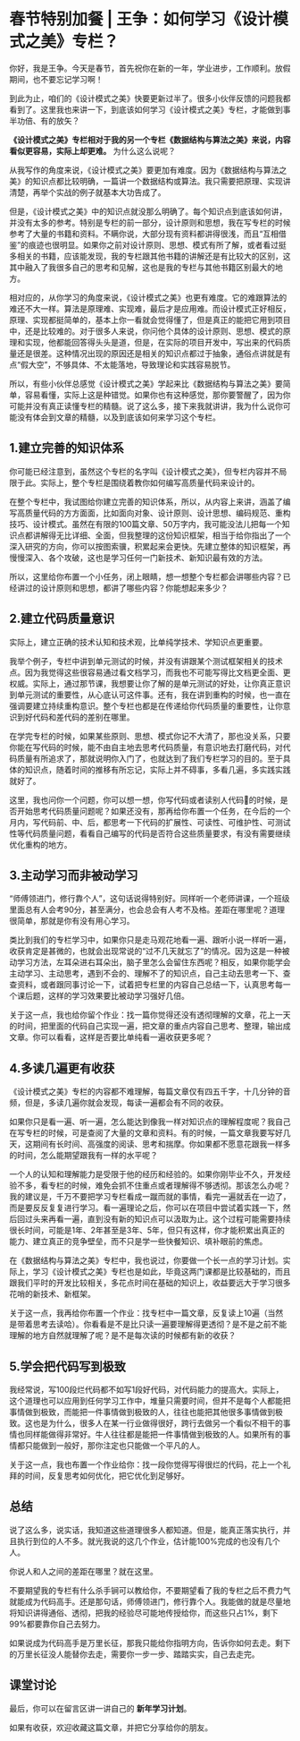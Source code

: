 # 春节特别加餐 | 王争：如何学习《设计模式之美》专栏？
你好，我是王争。今天是春节，首先祝你在新的一年，学业进步，工作顺利。放假期间，也不要忘记学习啊！

到此为止，咱们的《设计模式之美》快要更新过半了。很多小伙伴反馈的问题我都看到了。这里我也来讲一下，到底该如何学习《设计模式之美》专栏，才能做到事半功倍、有的放矢？

**《设计模式之美》专栏相对于我的另一个专栏《数据结构与算法之美》来说，内容看似更容易，实际上却更难。** 为什么这么说呢？

从我写作的角度来说，《设计模式之美》要更加有难度。因为《数据结构与算法之美》的知识点都比较明确，一篇讲一个数据结构或算法。我只需要把原理、实现讲清楚，再举个实战的例子就基本大功告成了。

但是，《设计模式之美》中的知识点就没那么明确了。每个知识点到底该如何讲，并没有太多的参考。特别是专栏的前一部分，设计原则和思想，我在写专栏的时候参考了大量的书籍和资料。不瞒你说，大部分现有资料都讲得很浅，而且“互相借鉴”的痕迹也很明显。如果你之前对设计原则、思想、模式有所了解，或者看过挺多相关的书籍，应该能发现，我的专栏跟其他书籍的讲解还是有比较大的区别，这其中融入了我很多自己的思考和见解，这也是我的专栏与其他书籍区别最大的地方。

相对应的，从你学习的角度来说，《设计模式之美》也更有难度。它的难跟算法的难还不大一样。算法是原理难、实现难，最后才是应用难。而设计模式正好相反，原理、实现都挺简单的，基本上你一看就会觉得懂了，但是真正的能把它用到项目中，还是比较难的。对于很多人来说，你问他个具体的设计原则、思想、模式的原理和实现，他都能回答得头头是道，但是，在实际的项目开发中，写出来的代码质量还是很差。这种情况出现的原因还是相关的知识点都过于抽象，通俗点讲就是有点“假大空”，不够具体、不太能落地，导致理论和实践容易脱节。

所以，有些小伙伴总感觉《设计模式之美》学起来比《数据结构与算法之美》要简单，容易看懂，实际上这是种错觉。如果你也有这种感觉，那你要警醒了，因为你可能并没有真正读懂专栏的精髓。说了这么多，接下来我就讲讲，我为什么说你可能没有体会到文章的精髓，以及到底该如何来学习这个专栏。

## 1.建立完善的知识体系

你可能已经注意到，虽然这个专栏的名字叫《设计模式之美》，但专栏内容并不局限于此。实际上，整个专栏是围绕着教你如何编写高质量代码来设计的。

在整个专栏中，我试图给你建立完善的知识体系，所以，从内容上来讲，涵盖了编写高质量代码的方方面面，比如面向对象、设计原则、设计思想、编码规范、重构技巧、设计模式。虽然在有限的100篇文章、50万字内，我可能没法儿把每一个知识点都讲解得无比详细、全面，但我整理的这份知识框架，相当于给你指出了一个深入研究的方向，你可以按图索骥，积累起来会更快。先建立整体的知识框架，再慢慢深入、各个攻破，这也是学习任何一门新技术、新知识最有效的方法。

所以，这里给你布置一个小任务，闭上眼睛，想一想整个专栏都会讲哪些内容？已经讲过的设计原则和思想，都讲了哪些内容？你能想起来多少？

## 2.建立代码质量意识

实际上，建立正确的技术认知和技术观，比单纯学技术、学知识点更重要。

我举个例子，专栏中讲到单元测试的时候，并没有讲跟某个测试框架相关的技术点。因为我觉得这些很容易通过看文档学习，而我也不可能写得比文档更全面、更权威。实际上，通过那节课，我想要让你了解的是单元测试的好处，让你真正意识到单元测试的重要性，从心底认可这件事。还有，我在讲到重构的时候，也一直在强调要建立持续重构意识。整个专栏也都是在传递给你代码质量的重要性，让你意识到好代码和差代码的差别在哪里。

在学完专栏的时候，如果某些原则、思想、模式你记不大清了，那也没关系，只要你能在写代码的时候，能不由自主地去思考代码质量，有意识地去打磨代码，对代码质量有所追求了，那就说明你入门了，也就达到了我们专栏学习的目的。至于具体的知识点，随着时间的推移有所忘记，实际上并不碍事，多看几遍，多实践实践就好了。

这里，我也问你一个问题，你可以想一想，你写代码或者读别人代码的时候，是否开始思考代码质量问题呢？如果还没有，那再给你布置一个任务，在今后的一个月内，写代码前、中、后，都思考一下代码的扩展性、可读性、可维护性、可测试性等代码质量问题，看看自己编写的代码是否符合这些质量要求，有没有需要继续优化重构的地方。

## 3.主动学习而非被动学习

“师傅领进门，修行靠个人”，这句话说得特别好。同样听一个老师讲课，一个班级里面总有人会考90分，甚至满分，也会总会有人考不及格。差距在哪里呢？道理很简单，那就是你有没有用心学习。

类比到我们的专栏学习中，如果你只是走马观花地看一遍、跟听小说一样听一遍，收获肯定是甚微的，也就会出现常说的“过不几天就忘了”的情况。因为这是一种被动学习方法，左耳朵进右耳朵出，脑子里怎么会留住东西呢？相反，如果你能学会主动学习、主动思考，遇到不会的、理解不了的知识点，自己主动去思考一下、查查资料，或者跟同事讨论一下，试着把专栏里的内容自己总结一下，认真思考每一个课后题，这样的学习效果要比被动学习强好几倍。

关于这一点，我也给你留个作业：找一篇你觉得还没有透彻理解的文章，花上一天的时间，把里面的代码自己实现一遍，把文章的重点内容自己思考、整理，输出成文章。你可以看看，这样是否要比单纯看一遍收获更多呢？

## 4.多读几遍更有收获

《设计模式之美》专栏的内容都不难理解，每篇文章仅有四五千字，十几分钟的音频，但是，多读几遍你就会发现，每读一遍都会有不同的收获。

如果你只是看一遍、听一遍，怎么能达到像我一样对知识点的理解程度呢？我自己在写专栏的时候，可是查阅了大量的文章和资料。有的时候，一篇文章我要写好几天，这期间有长时间、高强度的阅读、思考和揣摩。你如果都不愿意花跟我一样多的时间，怎么能期望跟我有一样的水平呢？

一个人的认知和理解能力是受限于他的经历和经验的。如果你刚毕业不久，开发经验不多，看专栏的时候，难免会抓不住重点或者理解得不够透彻。那该怎么办呢？我的建议是，千万不要把学习专栏看成一蹴而就的事情，看完一遍就丢在一边了，而是要反反复复进行学习。看一遍理论之后，你可以在项目中尝试着实践一下，然后回过头来再看一遍，直到没有新的知识点可以汲取为止。这个过程可能需要持续很长时间，可能是1年、2年甚至是3年、5年，但只有这样，你才能积累出真正的能力、建立真正的竞争壁垒，而不只是学一些快餐知识、填补眼前的焦虑。

在《数据结构与算法之美》专栏中，我也说过，你要做一个长一点的学习计划。实际上，学习《设计模式之美》专栏也是如此，毕竟这两门课都是比较基础的，而且跟我们平时的开发比较相关，多花点时间在基础的知识上，收益要远大于学习很多花哨的新技术、新框架。

关于这一点，我再给你布置一个作业：找专栏中一篇文章，反复读上10遍（当然是带着思考去读哈）。你看看是不是比只读一遍要理解得更透彻？是不是之前不能理解的地方自然就理解了呢？是不是每次读的时候都有新的收获？

## 5.学会把代码写到极致

我经常说，写100段烂代码都不如写1段好代码，对代码能力的提高大。实际上，这个道理也可以应用到任何学习工作中，堆量只需要时间，但并不是每个人都能把事情做到极致，而能把一件事情做到极致的人，往往也能把其他很多事情做到极致。这也是为什么，很多人在某一行业做得很好，跨行去做另一个看似不相干的事情也同样能做得非常好。牛人往往都是能把一件事情做到极致的人。如果所有的事情都只能做到一般好，那你注定也只能做一个平凡的人。

关于这一点，我也布置一个作业给你：找一段你觉得写得很烂的代码，花上一个礼拜的时间，反复思考如何优化，把它优化到足够好。

## 总结

说了这么多，说实话，我知道这些道理很多人都知道。但是，能真正落实执行，并且执行到位的人不多。就光我说的这几个作业，估计能100%完成的也没有几个人。

你说人和人之间的差距在哪里？就在这里。

不要期望我的专栏有什么杀手锏可以教给你，不要期望看了我的专栏之后不费力气就能成为代码高手。还是那句话，师傅领进门，修行靠个人。我能做的就是尽量地将知识讲得通俗、透彻，把我的经验尽可能地传授给你，而这些只占1%，剩下99%都要靠你自己去努力。

如果说成为代码高手是万里长征，那我只能给你指明方向，告诉你如何去走。剩下的万里长征没人能替你去走，需要你一步一步、踏踏实实，自己去走完。

## 课堂讨论

最后，你可以在留言区讲一讲自己的 **新年学习计划**。

如果有收获，欢迎收藏这篇文章，并把它分享给你的朋友。